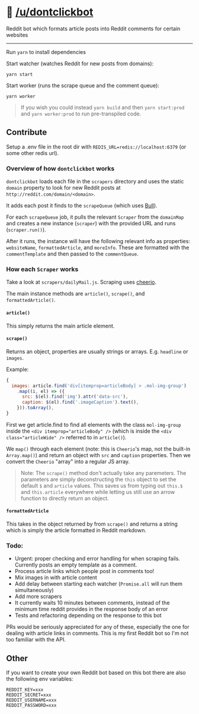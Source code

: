 
# 🤖 [/u/dontclickbot](https://reddit.com/u/dontclickbot)
Reddit bot which formats article posts into Reddit comments for certain websites

----

Run `yarn` to install dependencies

Start watcher (watches Reddit for new posts from domains):

`yarn start`

Start worker (runs the scrape queue and the comment queue):

`yarn worker`

> If you wish you could instead `yarn build` and then `yarn start:prod` and `yarn worker:prod` to run pre-transpiled code.

## Contribute

Setup a .env file in the root dir with `REDIS_URL=redis://localhost:6379` (or some other redis url).

### Overview of how `dontclickbot` works

`dontclickbot` loads each file in the `scrapers` directory and uses the static `domain` property to look for new Reddit posts at `http://reddit.com/domain/<domain>`.

It adds each post it finds to the `scrapeQueue` (which uses [Bull](https://github.com/OptimalBits/bull)).

For each `scrapeQueue` job, it pulls the relevant `Scraper` from the `domainMap` and creates a new instance (`scraper`) with the provided URL and runs (`scraper.run()`).

After it runs, the instance will have the following relevant info as properties: `websiteName`, `formattedArticle`, and `moreInfo`. These are formatted with the `commentTemplate` and then passed to the `commentQueue`.

### How each `Scraper` works

Take a look at `scrapers/dailyMail.js`. Scraping uses [cheerio](https://github.com/cheeriojs/cheerio).

The main instance methods are `article()`, `scrape()`, and `formattedArticle()`.

#### `article()`

This simply returns the main article element.

#### `scrape()`

Returns an object, properties are usually strings or arrays. E.g. `headline` or `images`.

Example:

```js
{
  images: article.find('div[itemprop=articleBody] > .mol-img-group')
    .map((i, el) => ({
      src: $(el).find('img').attr('data-src'),
      caption: $(el).find('.imageCaption').text(),
    })).toArray(),
}
```

First we get article.find to find all elements with the class `mol-img-group` inside the `<div itemprop="articleBody" />` (which is inside the `<div class="articleWide" />` referred to in `article()`).

We `map()` through each element (note: this is `Cheerio`'s map, not the built-in `Array.map()`) and return an object with `src` and `caption` properties. Then we convert the `Cheerio` "array" into a regular JS array.

>Note: The `scrape()` method don't actually take any paremeters. The parameters are simply deconstructing the `this` object to set the default `$` and `article` values. This saves us from typing out `this.$` and `this.article` everywhere while letting us still use an arrow function to directly return an object.

#### `formattedArticle`

This takes in the object returned by from `scrape()` and returns a string which is simply the article formatted in Reddit markdown.

### Todo:

- Urgent: proper checking and error handling for when scraping fails. Currently posts an empty template as a comment.
- Process article links which people post in comments too!
- Mix images in with article content
- Add delay between starting each watcher (`Promise.all` will run them simultaneously)
- Add more scrapers
- It currently waits 10 minutes between comments, instead of the minimum time reddit provides in the response body of an error
- Tests and refactoring depending on the response to this bot

PRs would be seriously appreciated for any of these, especially the one for dealing with article links in comments. This is my first Reddit bot so I'm not too familiar with the API.

## Other

If you want to create your own Reddit bot based on this bot there are also the following env variables:

```
REDDIT_KEY=xxx
REDDIT_SECRET=xxx
REDDIT_USERNAME=xxx
REDDIT_PASSWORD=xxx
```
